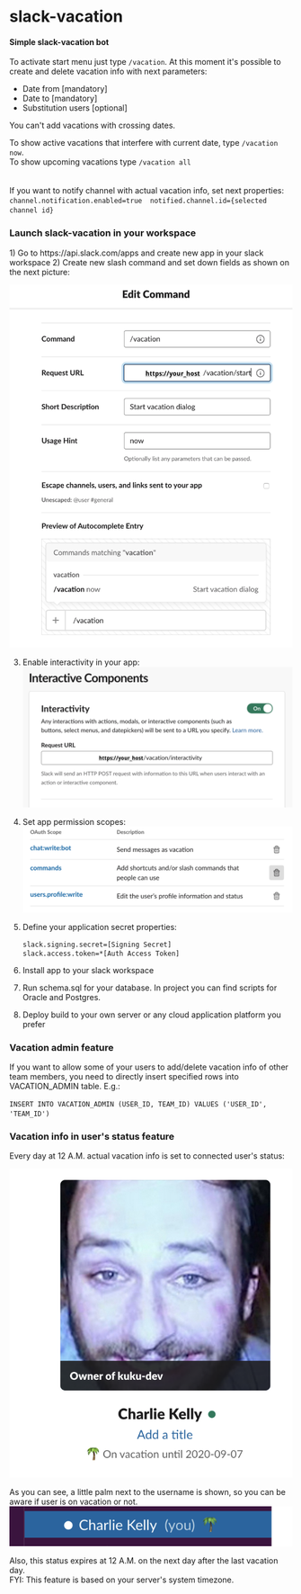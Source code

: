# slack-vacation
<h4>Simple slack-vacation bot</h4>

To activate start menu just type `/vacation`. At this moment it's possible to create and delete vacation info 
with next parameters:
* Date from [mandatory]
* Date to [mandatory]
* Substitution users [optional]

You can't add vacations with crossing dates.
  
To show active vacations that interfere with current date, type `/vacation now`.<br>
To show upcoming vacations type `/vacation all`<br>
<br><br>
If you want to notify channel with actual vacation info, set next properties:
`
channel.notification.enabled=true 
notified.channel.id={selected channel id}
`

<h3>Launch slack-vacation in your workspace</h3>
1) Go to https://api.slack.com/apps and create new app in your slack workspace
2) Create new slash command and set down fields as shown on the next picture:

![Alt text](img/slash.png?raw=true)

3) Enable interactivity in your app:
![Alt text](img/interactivity.png?raw=true)

4) Set app permission scopes:
![Alt text](img/scopes.png?raw=true)

5) Define your application secret properties:
   ``` 
   slack.signing.secret=[Signing Secret]
   slack.access.token=*[Auth Access Token]
   ```
6) Install app to your slack workspace
7) Run schema.sql for your database. In project you can find scripts for Oracle and Postgres.
8) Deploy build to your own server or any cloud application platform you prefer


<h3>Vacation admin feature</h3>
If you want to allow some of your users to add/delete vacation info of other team members, 
you need to directly insert specified rows into VACATION_ADMIN table. E.g.:<br>

`INSERT INTO VACATION_ADMIN (USER_ID, TEAM_ID) VALUES ('USER_ID', 'TEAM_ID')`
<h3>Vacation info in user's status feature</h3>
Every day at 12 A.M. actual vacation info is set to connected user's status:

![Alt text](img/charlie1.png?raw=true)

As you can see, a little palm next to the username is shown,
so you can be aware if user is on vacation or not.
![Alt text](img/charlie2.png?raw=true)

Also, this status expires at 12 A.M. on the next day after the last vacation day.<br>
FYI: This feature is based on your server's system timezone.
